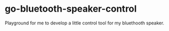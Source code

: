 # go-bluetooth-speaker-control
Playground for me to develop a little control tool for my bluethooth speaker.
